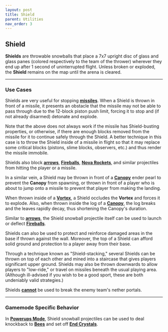 ```yaml
---
layout: post
title: Shield
parent: Utilities
nav_order: 3
---
```

**Shield**
---

**Shields** are throwable snowballs that place a 7x7 upright disc of glass and glass panes (colored respectively to the team of the thrower) wherever they end up after 1 second of uninterrupted flight. Unless broken or exploded, the **Shield** remains on the map until the arena is cleared.

---
### Use Cases

Shields are very useful for stopping **[missiles](https://zeroniaserver.github.io/RocketRidersWiki/missiles)**. When a Shield is thrown in front of a missile, it presents an obstacle that the missile may not be able to pass through due to the 12-block piston push limit, forcing it to stop and (if not already disarmed) detonate and explode.

Note that the above does not always work if the missile has Shield-busting properties, or otherwise, if there are enough blocks removed from the missile for it to continue safely through the Shield. A better technique in this case is to throw the Shield inside of a missile in flight so that it may replace some critical blocks (pistons, slime blocks, observers, etc.) and thus render the missile immobile.

Shields also block **[arrows](https://zeroniaserver.github.io/RocketRidersWiki/utilities/arrows)**, **[Fireballs](https://zeroniaserver.github.io/RocketRidersWiki/utilities/fireball)**, **[Nova Rockets](https://zeroniaserver.github.io/RocketRidersWiki/utilities/nova_rocket)**, and similar projectiles from hitting the player or a missile.

In a similar vein, a Shield may be thrown in front of a **[Canopy](https://zeroniaserver.github.io/RocketRidersWiki/utilities/canopy)** ender pearl to prevent the **Canopy** from spawning, or thrown in front of a player who is about to jump onto a missile to prevent that player from making the landing.

When thrown inside of a **[Vortex](https://zeroniaserver.github.io/RocketRidersWiki/utilities/vortex)**, a Shield occludes the **Vortex** and forces it to explode. Also, when thrown inside the log of a **[Canopy](https://zeroniaserver.github.io/RocketRidersWiki/utilities/canopy)**, the log breaks and the leaves rapidly decay, thus shortening the Canopy's duration.

Similar to **[arrows](https://zeroniaserver.github.io/RocketRidersWiki/utilities/arrows)**, the Shield snowball projectile itself can be used to launch or deflect **[Fireballs](https://zeroniaserver.github.io/RocketRidersWiki/utilities/fireball)**.

Shields can also be used to protect and reinforce damaged areas in the base if thrown against the wall. Moreover, the top of a Shield can afford solid ground and protection to a player away from their base.

Through a technique known as "Shield-stacking," several Shields can be thrown on top of each other and mined into a staircase that gives players significant upper ground. Shields may also be thrown downwards to allow players to "low-ride," or travel on missiles beneath the usual playing area. (Although ill-advised if you wish to be a good sport, these are both undeniably valid strategies.)

Shields <ins>**cannot**</ins> be used to break the enemy team's nether portals.

---
### Gamemode Specific Behavior

In **[Powerups Mode](https://zeroniaserver.github.io/RocketRidersWiki/gamemodes/powerups)**, Shield snowball projectiles can be used to deal knockback to **[Bees](https://zeroniaserver.github.io/RocketRidersWiki/gamemodes/powerups#stinging-shield)** and set off **[End Crystals](https://zeroniaserver.github.io/RocketRidersWiki/gamemodes/powerups#crystal-platform)**.